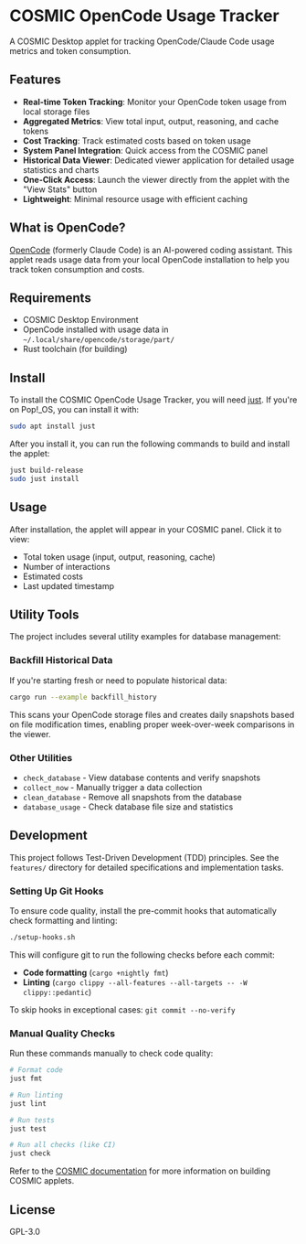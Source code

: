 # COSMIC OpenCode Usage Tracker

A COSMIC Desktop applet for tracking OpenCode/Claude Code usage metrics and token consumption.

## Features

- **Real-time Token Tracking**: Monitor your OpenCode token usage from local storage files
- **Aggregated Metrics**: View total input, output, reasoning, and cache tokens
- **Cost Tracking**: Track estimated costs based on token usage
- **System Panel Integration**: Quick access from the COSMIC panel
- **Historical Data Viewer**: Dedicated viewer application for detailed usage statistics and charts
- **One-Click Access**: Launch the viewer directly from the applet with the "View Stats" button
- **Lightweight**: Minimal resource usage with efficient caching

## What is OpenCode?

[OpenCode](https://github.com/sst/opencode) (formerly Claude Code) is an AI-powered coding assistant. This applet reads usage data from your local OpenCode installation to help you track token consumption and costs.

## Requirements

- COSMIC Desktop Environment
- OpenCode installed with usage data in `~/.local/share/opencode/storage/part/`
- Rust toolchain (for building)

## Install

To install the COSMIC OpenCode Usage Tracker, you will need [just](https://github.com/casey/just). If you're on Pop!\_OS, you can install it with:

```sh
sudo apt install just
```

After you install it, you can run the following commands to build and install the applet:

```sh
just build-release
sudo just install
```

## Usage

After installation, the applet will appear in your COSMIC panel. Click it to view:
- Total token usage (input, output, reasoning, cache)
- Number of interactions
- Estimated costs
- Last updated timestamp

## Utility Tools

The project includes several utility examples for database management:

### Backfill Historical Data
If you're starting fresh or need to populate historical data:
```sh
cargo run --example backfill_history
```
This scans your OpenCode storage files and creates daily snapshots based on file modification times, enabling proper week-over-week comparisons in the viewer.

### Other Utilities
- `check_database` - View database contents and verify snapshots
- `collect_now` - Manually trigger a data collection
- `clean_database` - Remove all snapshots from the database
- `database_usage` - Check database file size and statistics

## Development

This project follows Test-Driven Development (TDD) principles. See the `features/` directory for detailed specifications and implementation tasks.

### Setting Up Git Hooks

To ensure code quality, install the pre-commit hooks that automatically check formatting and linting:

```sh
./setup-hooks.sh
```

This will configure git to run the following checks before each commit:
- **Code formatting** (`cargo +nightly fmt`)
- **Linting** (`cargo clippy --all-features --all-targets -- -W clippy::pedantic`)

To skip hooks in exceptional cases: `git commit --no-verify`

### Manual Quality Checks

Run these commands manually to check code quality:

```sh
# Format code
just fmt

# Run linting
just lint

# Run tests
just test

# Run all checks (like CI)
just check
```

Refer to the [COSMIC documentation](https://pop-os.github.io/libcosmic/cosmic/) for more information on building COSMIC applets.

## License

GPL-3.0
